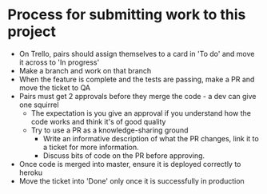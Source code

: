 # Process for submitting work to this project

* On Trello, pairs should assign themselves to a card in 'To do' and move it across to 'In progress'
* Make a branch and work on that branch
* When the feature is complete and the tests are passing, make a PR and move the ticket to QA
* Pairs must get 2 approvals before they merge the code - a dev can give one squirrel
  * The expectation is you give an approval if you understand how the code works and think it's of good quality
  * Try to use a PR as a knowledge-sharing ground
    - Write an informative description of what the PR changes, link it to a ticket for more information.
    - Discuss bits of code on the PR before approving.
* Once code is merged into master, ensure it is deployed correctly to heroku
* Move the ticket into 'Done' only once it is successfully in production

